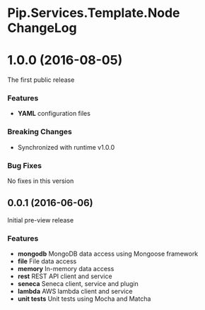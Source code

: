 # Pip.Services.Template.Node ChangeLog

# <a name="1.0.0"></a> 1.0.0 (2016-08-05)

The first public release

### Features
* **YAML** configuration files

### Breaking Changes
* Synchronized with runtime v1.0.0

### Bug Fixes
No fixes in this version


## <a name="0.0.1"></a> 0.0.1 (2016-06-06)

Initial pre-view release

### Features
* **mongodb** MongoDB data access using Mongoose framework
* **file** File data access 
* **memory** In-memory data access
* **rest** REST API client and service
* **seneca** Seneca client, service and plugin
* **lambda** AWS lambda client and service 
* **unit tests** Unit tests using Mocha and Matcha

